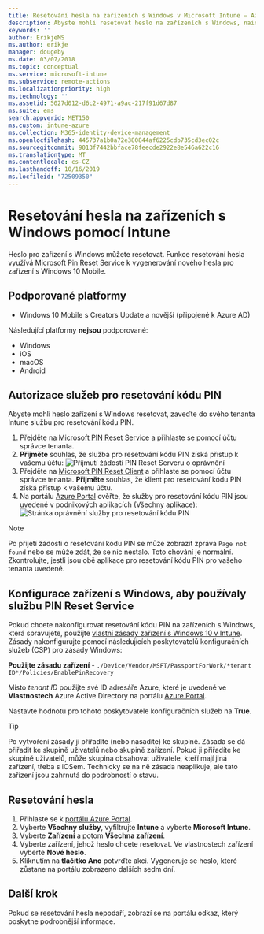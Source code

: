 ```yaml
---
title: Resetování hesla na zařízeních s Windows v Microsoft Intune – Azure | Microsoft Docs
description: Abyste mohli resetovat heslo na zařízeních s Windows, nainstalujte Microsoft Pin Reset Service a Microsoft Pin Reset Client, vytvořte zásadu pro zařízení pomocí svého ID adresáře Azure Active Directory a pak heslo resetujte na portálu Azure Portal pomocí Microsoft Intune.
keywords: ''
author: ErikjeMS
ms.author: erikje
manager: dougeby
ms.date: 03/07/2018
ms.topic: conceptual
ms.service: microsoft-intune
ms.subservice: remote-actions
ms.localizationpriority: high
ms.technology: ''
ms.assetid: 5027d012-d6c2-4971-a9ac-217f91d67d87
ms.suite: ems
search.appverid: MET150
ms.custom: intune-azure
ms.collection: M365-identity-device-management
ms.openlocfilehash: 445737a1b0a72e380844af6225cdb735cd3ec02c
ms.sourcegitcommit: 9013f7442bbface78feecde2922e8e546a622c16
ms.translationtype: MT
ms.contentlocale: cs-CZ
ms.lasthandoff: 10/16/2019
ms.locfileid: "72509350"
---
```

# <a name="reset-the-passcode-on-windows-devices-using-intune"></a>Resetování hesla na zařízeních s Windows pomocí Intune

Heslo pro zařízení s Windows můžete resetovat. Funkce resetování hesla využívá Microsoft Pin Reset Service k vygenerování nového hesla pro zařízení s Windows 10 Mobile. 

## <a name="supported-platforms"></a>Podporované platformy

- Windows 10 Mobile s Creators Update a novější (připojené k Azure AD)

Následující platformy **nejsou** podporované:
- Windows
- iOS
- macOS
- Android

## <a name="authorize-the-pin-reset-services"></a>Autorizace služeb pro resetování kódu PIN

Abyste mohli heslo zařízení s Windows resetovat, zaveďte do svého tenanta Intune službu pro resetování kódu PIN.

1. Přejděte na [Microsoft PIN Reset Service](https://login.windows.net/common/oauth2/authorize?response_type=code&client_id=b8456c59-1230-44c7-a4a2-99b085333e84&resource=https%3A%2F%2Fgraph.windows.net&redirect_uri=https%3A%2F%2Fcred.microsoft.com&state=e9191523-6c2f-4f1d-a4f9-c36f26f89df0&prompt=admin_consent) a přihlaste se pomocí účtu správce tenanta.
2. **Přijměte** souhlas, že služba pro resetování kódu PIN získá přístup k vašemu účtu: ![Přijmutí žádosti PIN Reset Serveru o oprávnění](./media/device-windows-pin-reset/pin-reset-service-home-screen.png)
3. Přejděte na [Microsoft PIN Reset Client](https://login.windows.net/common/oauth2/authorize?response_type=code&client_id=9115dd05-fad5-4f9c-acc7-305d08b1b04e&resource=https%3A%2F%2Fcred.microsoft.com%2F&redirect_uri=ms-appx-web%3A%2F%2FMicrosoft.AAD.BrokerPlugin%2F9115dd05-fad5-4f9c-acc7-305d08b1b04e&state=6765f8c5-f4a7-4029-b667-46a6776ad611&prompt=admin_consent) a přihlaste se pomocí účtu správce tenanta. **Přijměte** souhlas, že klient pro resetování kódu PIN získá přístup k vašemu účtu.
4. Na portálu [Azure Portal](https://portal.azure.com) ověřte, že služby pro resetování kódu PIN jsou uvedené v podnikových aplikacích (Všechny aplikace): ![Stránka oprávnění služby pro resetování kódu PIN](./media/device-windows-pin-reset/pin-reset-service-application.png)

> [!NOTE]
> Po přijetí žádosti o resetování kódu PIN se může zobrazit zpráva `Page not found` nebo se může zdát, že se nic nestalo. Toto chování je normální. Zkontrolujte, jestli jsou obě aplikace pro resetování kódu PIN pro vašeho tenanta uvedené.

## <a name="configure-windows-devices-to-use-pin-reset"></a>Konfigurace zařízení s Windows, aby používaly službu PIN Reset Service

Pokud chcete nakonfigurovat resetování kódu PIN na zařízeních s Windows, která spravujete, použijte [vlastní zásady zařízení s Windows 10 v Intune](../configuration/custom-settings-windows-10.md). Zásady nakonfigurujte pomocí následujících poskytovatelů konfiguračních služeb (CSP) pro zásady Windows:

**Použijte zásadu zařízení** - `./Device/Vendor/MSFT/PassportForWork/*tenant ID*/Policies/EnablePinRecovery`

Místo *tenant ID* použijte své ID adresáře Azure, které je uvedené ve **Vlastnostech** Azure Active Directory na portálu [Azure Portal](https://portal.azure.com).

Nastavte hodnotu pro tohoto poskytovatele konfiguračních služeb na **True**.

> [!TIP]
> Po vytvoření zásady ji přiřadíte (nebo nasadíte) ke skupině. Zásada se dá přiřadit ke skupině uživatelů nebo skupině zařízení. Pokud ji přiřadíte ke skupině uživatelů, může skupina obsahovat uživatele, kteří mají jiná zařízení, třeba s iOSem. Technicky se na ně zásada neaplikuje, ale tato zařízení jsou zahrnutá do podrobností o stavu.

## <a name="reset-the-passcode"></a>Resetování hesla

1. Přihlaste se k [portálu Azure Portal](https://portal.azure.com). 
2. Vyberte **Všechny služby**, vyfiltrujte **Intune** a vyberte **Microsoft Intune**.
3. Vyberte **Zařízení** a potom **Všechna zařízení**.
4. Vyberte zařízení, jehož heslo chcete resetovat. Ve vlastnostech zařízení vyberte **Nové heslo**.
5. Kliknutím na **tlačítko Ano** potvrďte akci. Vygeneruje se heslo, které zůstane na portálu zobrazeno dalších sedm dní.

## <a name="next-step"></a>Další krok

Pokud se resetování hesla nepodaří, zobrazí se na portálu odkaz, který poskytne podrobnější informace.
